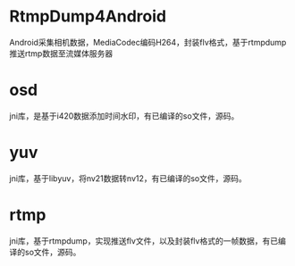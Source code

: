# RtmpDump4Android
Android采集相机数据，MediaCodec编码H264，封装flv格式，基于rtmpdump推送rtmp数据至流媒体服务器

# osd
jni库，是基于i420数据添加时间水印，有已编译的so文件，源码。

# yuv
jni库，基于libyuv，将nv21数据转nv12，有已编译的so文件，源码。

# rtmp
jni库，基于rtmpdump，实现推送flv文件，以及封装flv格式的一帧数据，有已编译的so文件，源码。
